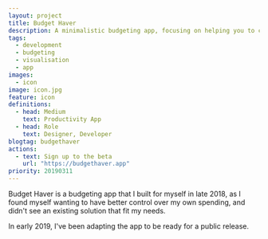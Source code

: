 ```yaml
---
layout: project
title: Budget Haver
description: A minimalistic budgeting app, focusing on helping you to control your everyday spending
tags:
  - development
  - budgeting
  - visualisation
  - app
images:
  - icon
image: icon.jpg
feature: icon
definitions:
  - head: Medium
    text: Productivity App
  - head: Role
    text: Designer, Developer
blogtag: budgethaver
actions:
  - text: Sign up to the beta
    url: "https://budgethaver.app"
priority: 20190311
---
```

Budget Haver is a budgeting app that I built for myself in late 2018, as I found myself wanting to have better control over my own spending, and didn't see an existing solution that fit my needs.

In early 2019, I've been adapting the app to be ready for a public release.
